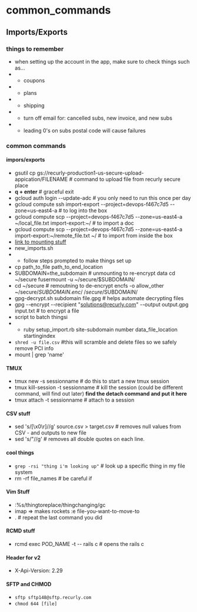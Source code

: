 # common_commands
## Imports/Exports
### things to remember
* when setting up the account in the app, make sure to check things such as...
* * coupons
* * plans
* * shipping
* * turn off email for: cancelled subs, new invoice, and new subs
* * leading 0's on subs postal code will cause failures
### common commands
#### impors/exports
* gsutil cp gs://recurly-production1-us-secure-upload-appication/FILENAME # command to upload file from recurly secure place
* **q + enter**      # graceful exit
* gcloud auth login --update-adc     # you only need to run this once per day
* gcloud compute ssh import-export --project=devops-f467c7d5 --zone=us-east4-a    # to log into the box
* gcloud compute scp --project=devops-f467c7d5 --zone=us-east4-a ~/local_file.txt import-export:~/    # to import a doc
* gcloud compute scp --project=devops-f467c7d5 --zone=us-east4-a import-export:~/remote_file.txt ~/    # to import from inside the box
* [link to mounting stuff](https://wiki.recurly.net/display/DEV/How+to+use+EncFS)
* new_imports.sh
* * follow steps prompted to make things set up
* cp path_to_file path_to_end_location
* SUBDOMAIN=the_subdomain                                           # unmounting to re-encrypt data
cd ~/secure
fusermount -u ~/secure/$SUBDOMAIN/
* cd ~/secure                                                       # remoutning to de-encrypt
encfs -o allow_other ~/secure/$SUBDOMAIN.enc/ ~/secure/$SUBDOMAIN/
* gpg-decrypt.sh subdomain file.gpg   # helps automate decrypting files
* gpg --encrypt --recipient "solutions@recurly.com" --output output.gpg input.txt  # to encrypt a file
* script to batch thingsi
* * ruby setup_import.rb site-subdomain number data_file_location startingindex
* `shred -u file.csv`    #this will scramble and delete files so we safely remove PCI info
* mount | grep 'name'
#### TMUX
* tmux new -s sessionname    # do this to start a new tmux session
* tmux kill-session -t sessionname # kill the session (could be different command, will find out later)
**find the detach command and put it here**
* tmux attach -t sessionname    # attach to a session
#### CSV stuff
* sed 's/[\x0\r]//g' source.csv > target.csv    # removes null values from CSV - and outputs to new file
* sed 's/"//g'    # removes all double quotes on each line.
#### cool things
* `grep -rsi "thing i'm looking up"`    # look up a specific thing in my file system
* rm -rf file_names # be careful if
#### Vim Stuff
* :%s/thingtoreplace/thingchanging/gc
* imap <c-l> =><Space>    makes rockets
:e file-you-want-to-move-to
* .  # repeat the last command you did
#### RCMD stuff
* rcmd exec POD_NAME -t -- rails c  # opens the rails c

#### Header for v2
* X-Api-Version: 2.29

#### SFTP and CHMOD
* `sftp sftp148@sftp.recurly.com`
* `chmod 644 [file]`
